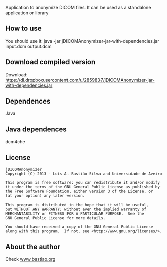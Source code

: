 Application to anonymize DICOM files. It can be used as a standalone application or library

## How to use

You should use it: java -jar jDICOMAnonymizer-jar-with-dependencies.jar input.dcm output.dcm

## Download compiled version

Download: https://dl.dropboxusercontent.com/u/2859837/jDICOMAnonymizer-jar-with-dependencies.jar


## Dependences 

Java


## Java dependences

dcm4che


## License

    jDICOMAnonymizer
    Copyright (C) 2013 - Luís A. Bastião Silva and Universidade de Aveiro

    This program is free software: you can redistribute it and/or modify
    it under the terms of the GNU General Public License as published by
    the Free Software Foundation, either version 3 of the License, or
    (at your option) any later version.

    This program is distributed in the hope that it will be useful,
    but WITHOUT ANY WARRANTY; without even the implied warranty of
    MERCHANTABILITY or FITNESS FOR A PARTICULAR PURPOSE.  See the
    GNU General Public License for more details.

    You should have received a copy of the GNU General Public License
    along with this program.  If not, see <http://www.gnu.org/licenses/>.



## About the author

Check www.bastiao.org
